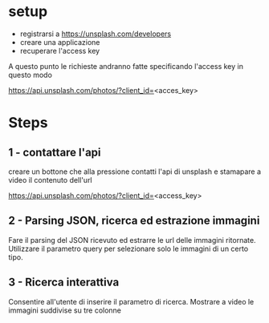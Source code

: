 # setup

* registrarsi a https://unsplash.com/developers
* creare una applicazione
* recuperare l'access key

A questo punto le richieste andranno fatte specificando l'access key in questo modo

https://api.unsplash.com/photos/?client_id=<acces_key>

# Steps

## 1 - contattare l'api

creare un bottone che alla pressione contatti l'api di unsplash e stamapare a video il contenuto dell'url

https://api.unsplash.com/photos/?client_id=<access_key>

## 2 - Parsing JSON, ricerca ed estrazione immagini

Fare il parsing del JSON ricevuto ed estrarre le url delle immagini ritornate. Utilizzare il parametro query per selezionare solo le immagini di un certo tipo.

## 3 - Ricerca interattiva

Consentire all'utente di inserire il parametro di ricerca. Mostrare a video le immagini suddivise su tre colonne
